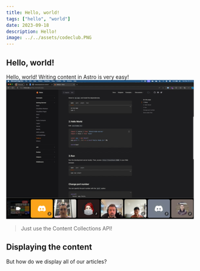 ```yaml
---
title: Hello, world!
tags: ["hello", "world"]
date: 2023-09-18
description: Hello!
image: ../../assets/codeclub.PNG
---
```


## Hello, world!

Hello, world! Writing content in Astro is very easy!
![This is code club](../../assets/codeclub.PNG)
> Just use the Content Collections API!

## Displaying the content

But how do we display all of our articles?